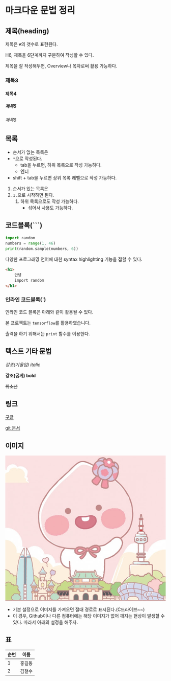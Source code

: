 # 마크다운 문법 정리

## 제목(heading)

제목은 `#`의 갯수로 표현된다.

H6, 제목을 6단계까지 구분하여 작성할 수 있다.

제목을 잘 작성해두면, Overview나 목차로써 활용 가능하다.

### 제목3

#### 제목4

##### 제목5

###### 제목6



## 목록

* 순서가 없는 목록은
* `*`으로 작성된다.
  * tab을 누르면, 하위 목록으로 작성 가능하다.
  * 엔터
* shift + tab을 누르면 상위 목록 레벨으로 작성 가능하다.

1. 순서가 있는 목록은
2. `1.`으로 시작하면 된다.
   1. 하위 목록으로도 작성 가능하다.
      * 섞어서 사용도 가능하다.

## 코드블록(```)

```python
import random
numbers = range(1, 46)
print(random.sample(numbers, 6))
```

다양한 프로그래밍 언어에 대한 syntax highlighting 기능을 접할 수 있다.

```html
<h1>
    안녕
    import random
</h1>
```

### 인라인 코드블록(`)

인라인 코드 블록은 아래와 같이 활용될 수 있다.

본 프로젝트는 `tensorflow`를 활용하였습니다.

출력을 하기 위해서는 `print` 함수를 이용한다.

## 텍스트 기타 문법

*강조(기울임) italic*

**강조(굵게) bold**

~~취소선~~

## 링크

[구글](https://google.co.kr)

[git 문서](.git.md)

## 이미지

![unnamed](markdown-images/unnamed.jpg)

* 기본 설정으로 이미지를 가져오면 절대 경로로 표시된다.(C드라이브~~)
* 이 경우, Github이나 다른 컴퓨터에는 해당 이미지가 없어 깨지는 현상이 발생할 수 있다. 따라서 아래의 설정을 해주자.

## 표

| 순번 | 이름   |
| ---- | ------ |
| 1    | 홍길동 |
| 2    | 김철수 |

